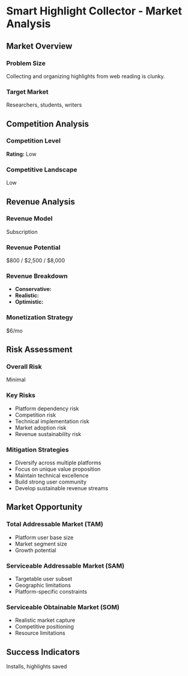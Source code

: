 # Smart Highlight Collector - Market Analysis

## Market Overview

### Problem Size
Collecting and organizing highlights from web reading is clunky.

### Target Market
Researchers, students, writers

## Competition Analysis

### Competition Level
**Rating:** Low

### Competitive Landscape
Low

## Revenue Analysis

### Revenue Model
Subscription

### Revenue Potential
$800 / $2,500 / $8,000

### Revenue Breakdown
- **Conservative:** 
- **Realistic:** 
- **Optimistic:** 

### Monetization Strategy
$6/mo

## Risk Assessment

### Overall Risk
Minimal

### Key Risks
- Platform dependency risk
- Competition risk
- Technical implementation risk
- Market adoption risk
- Revenue sustainability risk

### Mitigation Strategies
- Diversify across multiple platforms
- Focus on unique value proposition
- Maintain technical excellence
- Build strong user community
- Develop sustainable revenue streams

## Market Opportunity

### Total Addressable Market (TAM)
- Platform user base size
- Market segment size
- Growth potential

### Serviceable Addressable Market (SAM)
- Targetable user subset
- Geographic limitations
- Platform-specific constraints

### Serviceable Obtainable Market (SOM)
- Realistic market capture
- Competitive positioning
- Resource limitations

## Success Indicators
Installs, highlights saved
